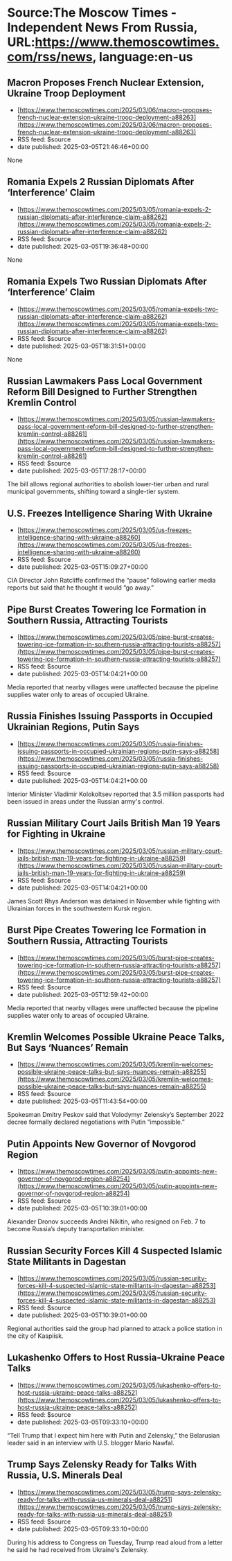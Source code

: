 # Source:The Moscow Times - Independent News From Russia, URL:https://www.themoscowtimes.com/rss/news, language:en-us

## Macron Proposes French Nuclear Extension, Ukraine Troop Deployment
 - [https://www.themoscowtimes.com/2025/03/06/macron-proposes-french-nuclear-extension-ukraine-troop-deployment-a88263](https://www.themoscowtimes.com/2025/03/06/macron-proposes-french-nuclear-extension-ukraine-troop-deployment-a88263)
 - RSS feed: $source
 - date published: 2025-03-05T21:46:46+00:00

None

## Romania Expels 2 Russian Diplomats After ‘Interference’ Claim
 - [https://www.themoscowtimes.com/2025/03/05/romania-expels-2-russian-diplomats-after-interference-claim-a88262](https://www.themoscowtimes.com/2025/03/05/romania-expels-2-russian-diplomats-after-interference-claim-a88262)
 - RSS feed: $source
 - date published: 2025-03-05T19:36:48+00:00

None

## Romania Expels Two Russian Diplomats After ‘Interference’ Claim
 - [https://www.themoscowtimes.com/2025/03/05/romania-expels-two-russian-diplomats-after-interference-claim-a88262](https://www.themoscowtimes.com/2025/03/05/romania-expels-two-russian-diplomats-after-interference-claim-a88262)
 - RSS feed: $source
 - date published: 2025-03-05T18:31:51+00:00

None

## Russian Lawmakers Pass Local Government Reform Bill Designed to Further Strengthen Kremlin Control
 - [https://www.themoscowtimes.com/2025/03/05/russian-lawmakers-pass-local-government-reform-bill-designed-to-further-strengthen-kremlin-control-a88261](https://www.themoscowtimes.com/2025/03/05/russian-lawmakers-pass-local-government-reform-bill-designed-to-further-strengthen-kremlin-control-a88261)
 - RSS feed: $source
 - date published: 2025-03-05T17:28:17+00:00

The bill allows regional authorities to abolish lower-tier urban and rural municipal governments, shifting toward a single-tier system.

## U.S. Freezes Intelligence Sharing With Ukraine
 - [https://www.themoscowtimes.com/2025/03/05/us-freezes-intelligence-sharing-with-ukraine-a88260](https://www.themoscowtimes.com/2025/03/05/us-freezes-intelligence-sharing-with-ukraine-a88260)
 - RSS feed: $source
 - date published: 2025-03-05T15:09:27+00:00

CIA Director John Ratcliffe confirmed the “pause” following earlier media reports but said that he thought it would “go away.”

## Pipe Burst Creates Towering Ice Formation in Southern Russia, Attracting Tourists
 - [https://www.themoscowtimes.com/2025/03/05/pipe-burst-creates-towering-ice-formation-in-southern-russia-attracting-tourists-a88257](https://www.themoscowtimes.com/2025/03/05/pipe-burst-creates-towering-ice-formation-in-southern-russia-attracting-tourists-a88257)
 - RSS feed: $source
 - date published: 2025-03-05T14:04:21+00:00

Media reported that nearby villages were unaffected because the pipeline supplies water only to areas of occupied Ukraine.

## Russia Finishes Issuing Passports in Occupied Ukrainian Regions, Putin Says
 - [https://www.themoscowtimes.com/2025/03/05/russia-finishes-issuing-passports-in-occupied-ukrainian-regions-putin-says-a88258](https://www.themoscowtimes.com/2025/03/05/russia-finishes-issuing-passports-in-occupied-ukrainian-regions-putin-says-a88258)
 - RSS feed: $source
 - date published: 2025-03-05T14:04:21+00:00

Interior Minister Vladimir Kolokoltsev reported that 3.5 million passports had been issued in areas under the Russian army's control.

## Russian Military Court Jails British Man 19 Years for Fighting in Ukraine
 - [https://www.themoscowtimes.com/2025/03/05/russian-military-court-jails-british-man-19-years-for-fighting-in-ukraine-a88259](https://www.themoscowtimes.com/2025/03/05/russian-military-court-jails-british-man-19-years-for-fighting-in-ukraine-a88259)
 - RSS feed: $source
 - date published: 2025-03-05T14:04:21+00:00

James Scott Rhys Anderson was detained in November while fighting with Ukrainian forces in the southwestern Kursk region.

## Burst Pipe Creates Towering Ice Formation in Southern Russia, Attracting Tourists
 - [https://www.themoscowtimes.com/2025/03/05/burst-pipe-creates-towering-ice-formation-in-southern-russia-attracting-tourists-a88257](https://www.themoscowtimes.com/2025/03/05/burst-pipe-creates-towering-ice-formation-in-southern-russia-attracting-tourists-a88257)
 - RSS feed: $source
 - date published: 2025-03-05T12:59:42+00:00

Media reported that nearby villages were unaffected because the pipeline supplies water only to areas of occupied Ukraine.

## Kremlin Welcomes Possible Ukraine Peace Talks, But Says ‘Nuances’ Remain
 - [https://www.themoscowtimes.com/2025/03/05/kremlin-welcomes-possible-ukraine-peace-talks-but-says-nuances-remain-a88255](https://www.themoscowtimes.com/2025/03/05/kremlin-welcomes-possible-ukraine-peace-talks-but-says-nuances-remain-a88255)
 - RSS feed: $source
 - date published: 2025-03-05T11:43:54+00:00

Spokesman Dmitry Peskov said that Volodymyr Zelensky’s September 2022 decree formally declared negotiations with Putin “impossible.”

## Putin Appoints New Governor of Novgorod Region
 - [https://www.themoscowtimes.com/2025/03/05/putin-appoints-new-governor-of-novgorod-region-a88254](https://www.themoscowtimes.com/2025/03/05/putin-appoints-new-governor-of-novgorod-region-a88254)
 - RSS feed: $source
 - date published: 2025-03-05T10:39:01+00:00

Alexander Dronov succeeds Andrei Nikitin, who resigned on Feb. 7 to become Russia’s deputy transportation minister.

## Russian Security Forces Kill 4 Suspected Islamic State Militants in Dagestan
 - [https://www.themoscowtimes.com/2025/03/05/russian-security-forces-kill-4-suspected-islamic-state-militants-in-dagestan-a88253](https://www.themoscowtimes.com/2025/03/05/russian-security-forces-kill-4-suspected-islamic-state-militants-in-dagestan-a88253)
 - RSS feed: $source
 - date published: 2025-03-05T10:39:01+00:00

Regional authorities said the group had planned to attack a police station in the city of Kaspiisk.

## Lukashenko Offers to Host Russia-Ukraine Peace Talks
 - [https://www.themoscowtimes.com/2025/03/05/lukashenko-offers-to-host-russia-ukraine-peace-talks-a88252](https://www.themoscowtimes.com/2025/03/05/lukashenko-offers-to-host-russia-ukraine-peace-talks-a88252)
 - RSS feed: $source
 - date published: 2025-03-05T09:33:10+00:00

“Tell Trump that I expect him here with Putin and Zelensky,” the Belarusian leader said in an interview with U.S. blogger Mario Nawfal.

## Trump Says Zelensky Ready for Talks With Russia, U.S. Minerals Deal
 - [https://www.themoscowtimes.com/2025/03/05/trump-says-zelensky-ready-for-talks-with-russia-us-minerals-deal-a88251](https://www.themoscowtimes.com/2025/03/05/trump-says-zelensky-ready-for-talks-with-russia-us-minerals-deal-a88251)
 - RSS feed: $source
 - date published: 2025-03-05T09:33:10+00:00

During his address to Congress on Tuesday, Trump read aloud from a letter he said he had received from Ukraine's Zelensky.

